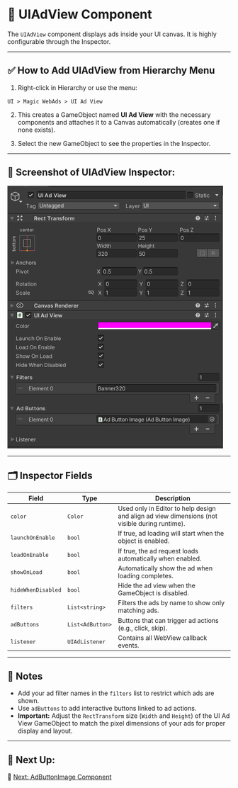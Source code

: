 # 🧠 UIAdView Component

The `UIAdView` component displays ads inside your UI canvas. It is highly configurable through the Inspector.

---

## ✅ How to Add UIAdView from Hierarchy Menu

1. Right-click in Hierarchy or use the menu:

```
UI > Magic WebAds > UI Ad View
```

2. This creates a GameObject named **UI Ad View** with the necessary components and attaches it to a Canvas automatically (creates one if none exists).

3. Select the new GameObject to see the properties in the Inspector.

---

## 📸 Screenshot of UIAdView Inspector:

![UIAdView Inspector](../Images/uiadview-inspector.png)

---

## 🗂 Inspector Fields

| Field           | Type               | Description                                                                                   |
|-----------------|--------------------|-----------------------------------------------------------------------------------------------|
| `color`         | `Color`            | Used only in Editor to help design and align ad view dimensions (not visible during runtime).|
| `launchOnEnable` | `bool`             | If true, ad loading will start when the object is enabled.                                   |
| `loadOnEnable`   | `bool`             | If true, the ad request loads automatically when enabled.                                    |
| `showOnLoad`    | `bool`             | Automatically show the ad when loading completes.                                            |
| `hideWhenDisabled` | `bool`          | Hide the ad view when the GameObject is disabled.                                            |
| `filters`       | `List<string>`     | Filters the ads by name to show only matching ads.                                           |
| `adButtons`     | `List<AdButton>`   | Buttons that can trigger ad actions (e.g., click, skip).                                     |
| `listener`      | `UIAdListener`     | Contains all WebView callback events.                                                        |

---

## 📝 Notes

- Add your ad filter names in the `filters` list to restrict which ads are shown.
- Use `adButtons` to add interactive buttons linked to ad actions.
- **Important:** Adjust the `RectTransform` size (`Width` and `Height`) of the UI Ad View GameObject to match the pixel dimensions of your ads for proper display and layout.

---

## 🧩 Next Up:

📄 [Next: AdButtonImage Component](adbuttonimage.md)